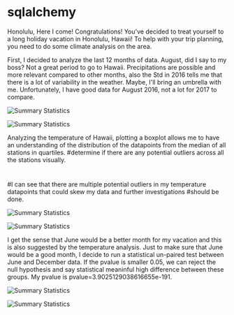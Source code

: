 # sqlalchemy

Honolulu, Here I come! Congratulations! 
You've decided to treat yourself to a long holiday vacation in Honolulu, Hawaii! To help with your trip planning, you need to do some climate analysis on the area.

First, I decided to analyze the last 12 months of data. August, did I say to my boss? Not a great period to go to Hawaii. Precipitations are possible and more relevant compared to other months, also the Std in 2016 tells me that there is a lot of variability in the weather. Maybe, I'll bring an umbrella with me. 
Unfortunately, I have good data for August 2016, not a lot for 2017 to compare.

![Summary Statistics](https://github.com/AliceSartori/sqlalchemy/blob/main/Precipitations%20over%2012-month%20period.png)

![Summary Statistics](https://github.com/AliceSartori/sqlalchemy/blob/main/Precipitations%20over%2012%20months%20period_Summary%20Statistics.png)

Analyzing the temperature of Hawaii, plotting a boxplot allows me to have an understanding of the distribution of the datapoints from the median of all stations in quartiles.
#determine if there are any potential outliers across all the stations visually.
#
#I can see that there are multiple potential outliers in my temperature datapoints that could skew my data and further investigations 
#should be done.

![Summary Statistics](https://github.com/AliceSartori/sqlalchemy/blob/main/Temperatures%20over%20a%2012-month%20period.png)


![Summary Statistics](https://github.com/AliceSartori/sqlalchemy/blob/main/Temperature%20over%2012-month%20period%2C%20station%20USC00519281.png)

I get the sense that June would be a better month for my vacation and this is also suggested by the temperature analysis. Just to make sure that June would be a good month, I decide to run a statistical un-paired test between June and December data. If the pvalue is smaller 0.05, we can reject the null hypothesis and say statistical meaninful high difference between these groups. My pvalue is pvalue=3.9025129038616655e-191. 


![Summary Statistics](https://github.com/AliceSartori/sqlalchemy/blob/main/Trip%20Average%20Temp.png)




![Summary Statistics](https://github.com/AliceSartori/sqlalchemy/blob/main/Predicted%20Temperatures%20for%20Historical%20Temperature%20-%20Hawaii.png)

